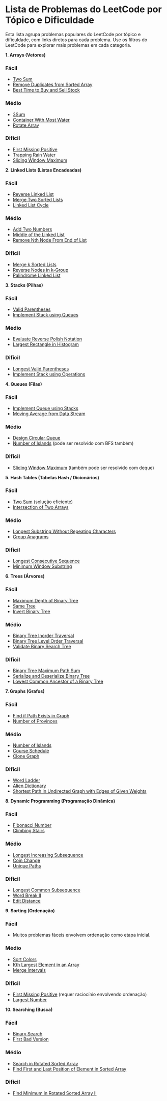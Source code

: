 # Lista de Problemas do LeetCode por Tópico e Dificuldade

Esta lista agrupa problemas populares do LeetCode por tópico e dificuldade, com links diretos para cada problema. Use os filtros do LeetCode para explorar mais problemas em cada categoria.

**1. Arrays (Vetores)**

### Fácil
* [Two Sum](https://leetcode.com/problems/two-sum/)
* [Remove Duplicates from Sorted Array](https://leetcode.com/problems/remove-duplicates-from-sorted-array/)
* [Best Time to Buy and Sell Stock](https://leetcode.com/problems/best-time-to-buy-and-sell-stock/)

### Médio
* [3Sum](https://leetcode.com/problems/3sum/)
* [Container With Most Water](https://leetcode.com/problems/container-with-most-water/)
* [Rotate Array](https://leetcode.com/problems/rotate-array/)

### Difícil
* [First Missing Positive](https://leetcode.com/problems/first-missing-positive/)
* [Trapping Rain Water](https://leetcode.com/problems/trapping-rain-water/)
* [Sliding Window Maximum](https://leetcode.com/problems/sliding-window-maximum/)

**2. Linked Lists (Listas Encadeadas)**

### Fácil
* [Reverse Linked List](https://leetcode.com/problems/reverse-linked-list/)
* [Merge Two Sorted Lists](https://leetcode.com/problems/merge-two-sorted-lists/)
* [Linked List Cycle](https://leetcode.com/problems/linked-list-cycle/)

### Médio
* [Add Two Numbers](https://leetcode.com/problems/add-two-numbers/)
* [Middle of the Linked List](https://leetcode.com/problems/middle-of-the-linked-list/)
* [Remove Nth Node From End of List](https://leetcode.com/problems/remove-nth-node-from-end-of-list/)

### Difícil
* [Merge k Sorted Lists](https://leetcode.com/problems/merge-k-sorted-lists/)
* [Reverse Nodes in k-Group](https://leetcode.com/problems/reverse-nodes-in-k-group/)
* [Palindrome Linked List](https://leetcode.com/problems/palindrome-linked-list/)

**3. Stacks (Pilhas)**

### Fácil
* [Valid Parentheses](https://leetcode.com/problems/valid-parentheses/)
* [Implement Stack using Queues](https://leetcode.com/problems/implement-stack-using-queues/)

### Médio
* [Evaluate Reverse Polish Notation](https://leetcode.com/problems/evaluate-reverse-polish-notation/)
* [Largest Rectangle in Histogram](https://leetcode.com/problems/largest-rectangle-in-histogram/)

### Difícil
* [Longest Valid Parentheses](https://leetcode.com/problems/longest-valid-parentheses/)
* [Implement Stack using Operations](https://www.google.com/search?q=https://leetcode.com/problems/implement-stack-using-operations/)

**4. Queues (Filas)**

### Fácil
* [Implement Queue using Stacks](https://leetcode.com/problems/implement-queue-using-stacks/)
* [Moving Average from Data Stream](https://leetcode.com/problems/moving-average-from-data-stream/)

### Médio
* [Design Circular Queue](https://leetcode.com/problems/design-circular-queue/)
* [Number of Islands](https://leetcode.com/problems/number-of-islands/) (pode ser resolvido com BFS também)

### Difícil
* [Sliding Window Maximum](https://leetcode.com/problems/sliding-window-maximum/) (também pode ser resolvido com deque)

**5. Hash Tables (Tabelas Hash / Dicionários)**

### Fácil
* [Two Sum](https://leetcode.com/problems/two-sum/) (solução eficiente)
* [Intersection of Two Arrays](https://leetcode.com/problems/intersection-of-two-arrays/)

### Médio
* [Longest Substring Without Repeating Characters](https://leetcode.com/problems/longest-substring-without-repeating-characters/)
* [Group Anagrams](https://leetcode.com/problems/group-anagrams/)

### Difícil
* [Longest Consecutive Sequence](https://leetcode.com/problems/longest-consecutive-sequence/)
* [Minimum Window Substring](https://leetcode.com/problems/minimum-window-substring/)

**6. Trees (Árvores)**

### Fácil
* [Maximum Depth of Binary Tree](https://leetcode.com/problems/maximum-depth-of-binary-tree/)
* [Same Tree](https://leetcode.com/problems/same-tree/)
* [Invert Binary Tree](https://leetcode.com/problems/invert-binary-tree/)

### Médio
* [Binary Tree Inorder Traversal](https://leetcode.com/problems/binary-tree-inorder-traversal/)
* [Binary Tree Level Order Traversal](https://leetcode.com/problems/binary-tree-level-order-traversal/)
* [Validate Binary Search Tree](https://leetcode.com/problems/validate-binary-search-tree/)

### Difícil
* [Binary Tree Maximum Path Sum](https://leetcode.com/problems/binary-tree-maximum-path-sum/)
* [Serialize and Deserialize Binary Tree](https://leetcode.com/problems/serialize-and-deserialize-binary-tree/)
* [Lowest Common Ancestor of a Binary Tree](https://leetcode.com/problems/lowest-common-ancestor-of-a-binary-tree/)

**7. Graphs (Grafos)**

### Fácil
* [Find if Path Exists in Graph](https://leetcode.com/problems/find-if-path-exists-in-graph/)
* [Number of Provinces](https://leetcode.com/problems/number-of-provinces/)

### Médio
* [Number of Islands](https://leetcode.com/problems/number-of-islands/)
* [Course Schedule](https://leetcode.com/problems/course-schedule/)
* [Clone Graph](https://leetcode.com/problems/clone-graph/)

### Difícil
* [Word Ladder](https://leetcode.com/problems/word-ladder/)
* [Alien Dictionary](https://leetcode.com/problems/alien-dictionary/)
* [Shortest Path in Undirected Graph with Edges of Given Weights](https://www.google.com/search?q=https://leetcode.com/problems/shortest-path-in-undirected-graph-with-edges-of-given-weights/)

**8. Dynamic Programming (Programação Dinâmica)**

### Fácil
* [Fibonacci Number](https://leetcode.com/problems/fibonacci-number/)
* [Climbing Stairs](https://leetcode.com/problems/climbing-stairs/)

### Médio
* [Longest Increasing Subsequence](https://leetcode.com/problems/longest-increasing-subsequence/)
* [Coin Change](https://leetcode.com/problems/coin-change/)
* [Unique Paths](https://leetcode.com/problems/unique-paths/)

### Difícil
* [Longest Common Subsequence](https://leetcode.com/problems/longest-common-subsequence/)
* [Word Break II](https://leetcode.com/problems/word-break-ii/)
* [Edit Distance](https://leetcode.com/problems/edit-distance/)

**9. Sorting (Ordenação)**

### Fácil
* Muitos problemas fáceis envolvem ordenação como etapa inicial.

### Médio
* [Sort Colors](https://leetcode.com/problems/sort-colors/)
* [Kth Largest Element in an Array](https://leetcode.com/problems/kth-largest-element-in-an-array/)
* [Merge Intervals](https://leetcode.com/problems/merge-intervals/)

### Difícil
* [First Missing Positive](https://leetcode.com/problems/first-missing-positive/) (requer raciocínio envolvendo ordenação)
* [Largest Number](https://leetcode.com/problems/largest-number/)

**10. Searching (Busca)**

### Fácil
* [Binary Search](https://leetcode.com/problems/binary-search/)
* [First Bad Version](https://leetcode.com/problems/first-bad-version/)

### Médio
* [Search in Rotated Sorted Array](https://leetcode.com/problems/search-in-rotated-sorted-array/)
* [Find First and Last Position of Element in Sorted Array](https://leetcode.com/problems/find-first-and-last-position-of-element-in-sorted-array/)

### Difícil
* [Find Minimum in Rotated Sorted Array II](https://leetcode.com/problems/find-minimum-in-rotated-sorted-array-ii/)
